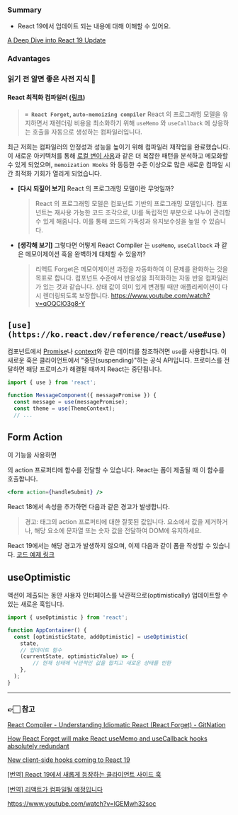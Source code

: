 ### Summary
- React 19에서 업데이트 되는 내용에 대해 이해할 수 있어요.

[A Deep Dive into React 19 Update](https://dev.to/fpaghar/a-deep-dive-into-react-19-update-257f)

### Advantages
### 읽기 전 알면 좋은 사전 지식 📑
#### React 최적화 컴파일러 ([링크](https://ko.react.dev/reference/react/use#use))

> **`= React Forget`, `auto-memoizing compiler`**
React 의 프로그래밍 모델을 유지하면서 재렌더링 비용을 최소화하기 위해 `useMemo` 와 `useCallback` 에 상응하는 호출을 자동으로 생성하는 컴파일러입니다. 

최근 저희는 컴파일러의 안정성과 성능을 높이기 위해 컴파일러 재작업을 완료했습니다. 이 새로운 아키텍처를 통해 [로컬 변이 사용](https://ko.react.dev/learn/keeping-components-pure#local-mutation-your-components-little-secret)과 같은 더 복잡한 패턴을 분석하고 메모화할 수 있게 되었으며, `memoization Hooks` 와 동등한 수준 이상으로 많은 새로운 컴파일 시간 최적화 기회가 열리게 되었습니다.
> 
- **[다시 되짚어 보기]** React 의 프로그래밍 모델이란 무엇일까?
  > React 의 프로그래밍 모델은 컴포넌트 기반의 프로그래밍 모델입니다. 컴포넌트는 재사용 가능한 코드 조각으로, UI를 독립적인 부분으로 나누어 관리할 수 있게 해줍니다. 이를 통해 코드의 가독성과 유지보수성을 높일 수 있습니다.
- **[생각해 보기]** 그렇다면 어떻게 React Compiler 는 `useMemo`, `useCallback` 과 같은 메모이제이션 훅을 완벽하게 대체할 수 있을까?
    > 리액트 Forget은 메모이제이션 과정을 자동화하여 이 문제를 완화하는 것을 목표로 합니다. 컴포넌트 수준에서 반응성을 최적화하는 자동 반응 컴파일러가 있는 것과 같습니다. 상태 값이 의미 있게 변경될 때만 애플리케이션이 다시 렌더링되도록 보장합니다.
    > https://www.youtube.com/watch?v=qOQClO3g8-Y

## `[use](https://ko.react.dev/reference/react/use#use)`
컴포넌트에서 [Promise](https://develope.mozilla.org/ko/docs/Web/JavaScript/Reference/Global_Objects/Promise)나 [context](https://ko.react.dev/learn/passing-data-deeply-with-context)와 같은 데이터를 참조하려면 `use`를 사용합니다. 이 새로운 훅은 클라이언트에서 "중단(suspending)"하는 공식 API입니다. 프로미스를 전달하면 해당 프로미스가 해결될 때까지 React는 중단됩니다.

```jsx
import { use } from 'react';

function MessageComponent({ messagePromise }) {
  const message = use(messagePromise);
  const theme = use(ThemeContext);
  // ...
```

## Form Action
이 기능을 사용하면 <form>의 action 프로퍼티에 함수를 전달할 수 있습니다. React는 폼이 제출될 때 이 함수를 호출합니다.

```jsx
<form action={handleSubmit} />
```
React 18에서 <form action> 속성을 추가하면 다음과 같은 경고가 발생합니다.

> 경고: <form> 태그의 action 프로퍼티에 대한 잘못된 값입니다. 요소에서 값을 제거하거나, 해당 요소에 문자열 또는 숫자 값을 전달하여 DOM에 유지하세요.

React 19에서는 해당 경고가 발생하지 않으며, 이제 다음과 같이 폼을 작성할 수 있습니다. [코드 예제 링크](https://stackblitz.com/edit/stackblitz-starters-j6yogy?file=src%2FApp.tsx)

## useOptimistic
액션이 제출되는 동안 사용자 인터페이스를 낙관적으로(optimistically) 업데이트할 수 있는 새로운 훅입니다.

```jsx
import { useOptimistic } from 'react';

function AppContainer() {
  const [optimisticState, addOptimistic] = useOptimistic(
    state,
    // 업데이트 함수
    (currentState, optimisticValue) => {
        // 현재 상태에 낙관적인 값을 합치고 새로운 상태를 반환
    },
  );
}
```


---

### 👉🏻 참고

[React Compiler - Understanding Idiomatic React (React Forget) - GitNation](https://portal.gitnation.org/contents/understanding-idiomatic-react)

[How React Forget will make React useMemo and useCallback hooks absolutely redundant](https://dev.to/usulpro/how-react-forget-will-make-react-usememo-and-usecallback-hooks-absolutely-redundant-4l68)

[New client-side hooks coming to React 19](https://marmelab.com/blog/2024/01/23/react-19-new-hooks.html?ref=dailydev)

[[번역] React 19에서 새롭게 등장하는 클라이언트 사이드 훅](https://velog.io/@typo/new-client-side-hooks-react-19?utm_source=substack&utm_medium=email)

[[번역] 리액트가 컴파일될 예정입니다](https://velog.io/@surim014/react-19-will-be-compiled?utm_source=substack&utm_medium=email)

https://www.youtube.com/watch?v=lGEMwh32soc